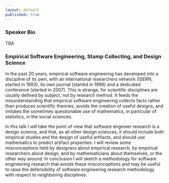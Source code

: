 ```yaml
---
layout: default
published: true
---
```


### Speaker Bio

TBA

### Empirical Software Engineering, Stamp Collecting, and Design Science

In the past 20 years, empirical software engineering has developed into a discipline of its own, with an international researchers network (ISERN, started in 1993), its own journal (started in 1996) and a dedicated conference (started in  2007). This is strange, for scientific disciplines are usually defined by subject, not by research method. It feeds the misunderstanding that empirical software engineering collects facts rather than produces scientific theories, avoids the creation of useful designs, and imitates the sometimes questionable use of mathematics, in particular of statistics, in the social sciences.

In this talk I will take the point of view that software engineer research is a design science, and that, as all other design sciences, it should include both empirical studies and the design of useful artifacts, and should use mathematics to predict artifact properties. I will review some misconceptions held by designers about empirical research, by empirical researchers about design, and by mathematicians about themselves, or the other way around. In conclusion I will sketch a methodology for software engineering research that avoids these misconceptions and may be useful to raise the defensibility of software engineering research methodology with respect to neighboring disciplines.
